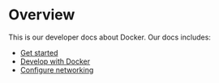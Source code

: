 # Overview
This is our developer docs about Docker. Our docs includes:

- [Get started](docker/get-started.md)
- [Develop with Docker](docker/develop.md)
- [Configure networking](docker/config-network.md)
